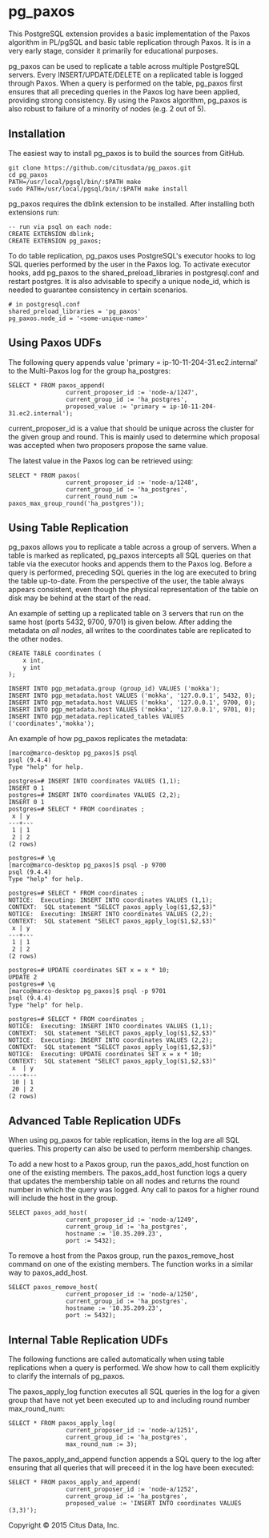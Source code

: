 # pg_paxos

This PostgreSQL extension provides a basic implementation of the Paxos algorithm in PL/pgSQL and basic table replication through Paxos. It is in a very early stage, consider it primarily for educational purposes. 

pg_paxos can be used to replicate a table across multiple PostgreSQL servers. Every INSERT/UPDATE/DELETE on a replicated table is logged through Paxos. When a query is performed on the table, pg_paxos first ensures that all preceding queries in the Paxos log have been applied, providing strong consistency. By using the Paxos algorithm, pg_paxos is also robust to failure of a minority of nodes (e.g. 2 out of 5). 

## Installation

The easiest way to install pg_paxos is to build the sources from GitHub.

    git clone https://github.com/citusdata/pg_paxos.git
    cd pg_paxos
    PATH=/usr/local/pgsql/bin/:$PATH make
    sudo PATH=/usr/local/pgsql/bin/:$PATH make install

pg_paxos requires the dblink extension to be installed. After installing both extensions run:

    -- run via psql on each node:
    CREATE EXTENSION dblink;
    CREATE EXTENSION pg_paxos;
    
To do table replication, pg_paxos uses PostgreSQL's executor hooks to log SQL queries performed by the user in the Paxos log. To activate executor hooks, add pg_paxos to the shared_preload_libraries in postgresql.conf and restart postgres. It is also advisable to specify a unique node_id, which is needed to guarantee consistency in certain scenarios.

    # in postgresql.conf
    shared_preload_libraries = 'pg_paxos'
    pg_paxos.node_id = '<some-unique-name>'

## Using Paxos UDFs
    
The following query appends value 'primary = ip-10-11-204-31.ec2.internal' to the Multi-Paxos log for the group ha_postgres:

    SELECT * FROM paxos_append(
                    current_proposer_id := 'node-a/1247',
                    current_group_id := 'ha_postgres',
                    proposed_value := 'primary = ip-10-11-204-31.ec2.internal');

current_proposer_id is a value that should be unique across the cluster for the given group and round. This is mainly used to determine which proposal was accepted when two proposers propose the same value.

The latest value in the Paxos log can be retrieved using:

    SELECT * FROM paxos(
                    current_proposer_id := 'node-a/1248',
                    current_group_id := 'ha_postgres',
                    current_round_num := paxos_max_group_round('ha_postgres'));

## Using Table Replication

pg_paxos allows you to replicate a table across a group of servers. When a table is marked as replicated, pg_paxos intercepts all SQL queries on that table via the executor hooks and appends them to the Paxos log. Before a query is performed, preceding SQL queries in the log are executed to bring the table up-to-date. From the perspective of the user, the table always appears consistent, even though the physical representation of the table on disk may be behind at the start of the read.

An example of setting up a replicated table on 3 servers that run on the same host (ports 5432, 9700, 9701) is given below. After adding the metadata on *all nodes*, all writes to the coordinates table are replicated to the other nodes.

    CREATE TABLE coordinates (
        x int,
        y int
    );

    INSERT INTO pgp_metadata.group (group_id) VALUES ('mokka');
    INSERT INTO pgp_metadata.host VALUES ('mokka', '127.0.0.1', 5432, 0);
    INSERT INTO pgp_metadata.host VALUES ('mokka', '127.0.0.1', 9700, 0);
    INSERT INTO pgp_metadata.host VALUES ('mokka', '127.0.0.1', 9701, 0);
    INSERT INTO pgp_metadata.replicated_tables VALUES ('coordinates','mokka');
    
An example of how pg_paxos replicates the metadata:

    [marco@marco-desktop pg_paxos]$ psql
    psql (9.4.4)
    Type "help" for help.

    postgres=# INSERT INTO coordinates VALUES (1,1);
    INSERT 0 1
    postgres=# INSERT INTO coordinates VALUES (2,2);
    INSERT 0 1
    postgres=# SELECT * FROM coordinates ;
     x | y
    ---+---
     1 | 1
     2 | 2
    (2 rows)
    
    postgres=# \q
    [marco@marco-desktop pg_paxos]$ psql -p 9700
    psql (9.4.4)
    Type "help" for help.

    postgres=# SELECT * FROM coordinates ;
    NOTICE:  Executing: INSERT INTO coordinates VALUES (1,1);
    CONTEXT:  SQL statement "SELECT paxos_apply_log($1,$2,$3)"
    NOTICE:  Executing: INSERT INTO coordinates VALUES (2,2);
    CONTEXT:  SQL statement "SELECT paxos_apply_log($1,$2,$3)"
     x | y
    ---+---
     1 | 1
     2 | 2
    (2 rows)
    
    postgres=# UPDATE coordinates SET x = x * 10;
    UPDATE 2
    postgres=# \q
    [marco@marco-desktop pg_paxos]$ psql -p 9701
    psql (9.4.4)
    Type "help" for help.
    
    postgres=# SELECT * FROM coordinates ;
    NOTICE:  Executing: INSERT INTO coordinates VALUES (1,1);
    CONTEXT:  SQL statement "SELECT paxos_apply_log($1,$2,$3)"
    NOTICE:  Executing: INSERT INTO coordinates VALUES (2,2);
    CONTEXT:  SQL statement "SELECT paxos_apply_log($1,$2,$3)"
    NOTICE:  Executing: UPDATE coordinates SET x = x * 10;
    CONTEXT:  SQL statement "SELECT paxos_apply_log($1,$2,$3)"
     x  | y
    ----+---
     10 | 1
     20 | 2
    (2 rows)


## Advanced Table Replication UDFs

When using pg_paxos for table replication, items in the log are all SQL queries. This property can also be used to perform membership changes.

To add a new host to a Paxos group, run the paxos_add_host function on one of the existing members. The paxos_add_host function logs a query that updates the membership table on all nodes and returns the round number in which the query was logged. Any call to paxos for a higher round will include the host in the group.

    SELECT paxos_add_host(
                    current_proposer_id := 'node-a/1249',
                    current_group_id := 'ha_postgres',
                    hostname := '10.35.209.23',
                    port := 5432);

To remove a host from the Paxos group, run the paxos_remove_host command on one of the existing members. The function works in a similar way to paxos_add_host.

    SELECT paxos_remove_host(
                    current_proposer_id := 'node-a/1250',
                    current_group_id := 'ha_postgres',
                    hostname := '10.35.209.23',
                    port := 5432);

## Internal Table Replication UDFs

The following functions are called automatically when using table replications when a query is performed. We show how to call them explicitly to clarify the internals of pg_paxos.

The paxos_apply_log function executes all SQL queries in the log for a given group that have not yet been executed up to and including round number max_round_num:

    SELECT * FROM paxos_apply_log(
                    current_proposer_id := 'node-a/1251',
                    current_group_id := 'ha_postgres',
                    max_round_num := 3);

The paxos_apply_and_append function appends a SQL query to the log after ensuring that all queries that will preceed it in the log have been executed:

    SELECT * FROM paxos_apply_and_append(
                    current_proposer_id := 'node-a/1252',
                    current_group_id := 'ha_postgres',
                    proposed_value := 'INSERT INTO coordinates VALUES (3,3)');
    

Copyright © 2015 Citus Data, Inc.
